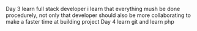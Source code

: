 Day 3 learn full stack developer i learn that everything mush be done procedurely, not only that developer should also be more collaborating to make a faster time at building project
Day 4 learn git and learn php
